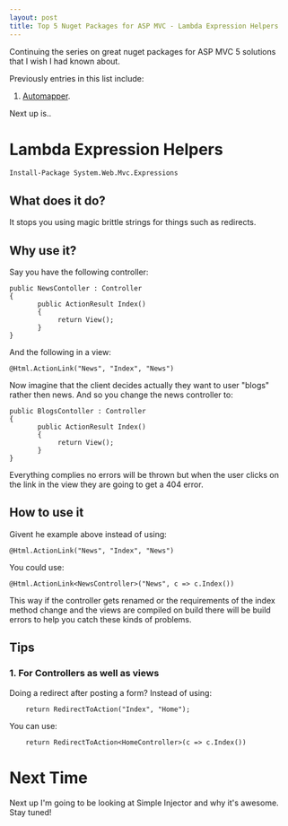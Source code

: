 ```yaml
---
layout: post
title: Top 5 Nuget Packages for ASP MVC - Lambda Expression Helpers
--- 
```


Continuing the series on great nuget packages for ASP MVC 5 solutions that I wish I had known about.

Previously entries in this list include:

1. [Automapper](/top-5-nuget-packages-for-asp-mvc-automapper).

Next up is..

# Lambda Expression Helpers
 
```
Install-Package System.Web.Mvc.Expressions
```

## What does it do?

It stops you using magic brittle strings for things such as redirects. 

## Why use it?

Say you have the following controller: 

```
public NewsContoller : Controller
{
       public ActionResult Index()
       {
            return View();
       }
}
```

And the following in a view:
```
@Html.ActionLink("News", "Index", "News")
```

Now imagine that the client decides actually they want to user "blogs" rather then news. And so you change the news controller to:

```
public BlogsContoller : Controller
{
       public ActionResult Index()
       {
            return View();
       }
}
```

Everything complies no errors will be thrown but when the user clicks on the link in the view they are going to get a 404 error. 

## How to use it

Givent he example above instead of using:

```
@Html.ActionLink("News", "Index", "News")
```

You could use:

```
@Html.ActionLink<NewsController>("News", c => c.Index())
```

This way if the controller gets renamed or the requirements of the index method change and the views are compiled on build there will be build errors to help you catch these kinds of problems.


## Tips 

### 1. For Controllers as well as views

Doing a redirect after posting a form? Instead of using: 

```
    return RedirectToAction("Index", "Home");
```

You can use:
```
    return RedirectToAction<HomeController>(c => c.Index())
```

# Next Time

Next up I'm going to be looking at Simple Injector and why it's awesome. Stay tuned!